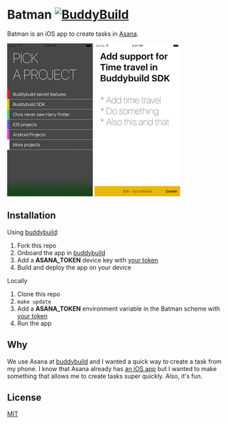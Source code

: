 # Batman [![BuddyBuild](https://dashboard.buddybuild.com/api/statusImage?appID=58ee2ca2e9e4f000013abe3b&branch=master&build=latest)](https://dashboard.buddybuild.com/apps/58ee2ca2e9e4f000013abe3b/build/latest?branch=master)

Batman is an iOS app to create tasks in [Asana](http://asana.com).

![](Assets/01-select-project.png)
![](Assets/02-create-task.png)

## Installation

Using [buddybuild](http://buddybuild.com):

1. Fork this repo
2. Onboard the app in [buddybuild](http://buddybuild.com)
3. Add a **ASANA_TOKEN** device key with [your token](https://asana.com/developers/documentation/getting-started/auth#personal-access-token)
4. Build and deploy the app on your device

Locally

1. Clone this repo
2. `make update` 
3. Add a **ASANA_TOKEN** environment variable in the Batman scheme with [your token](https://asana.com/developers/documentation/getting-started/auth#personal-access-token)
4. Run the app

## Why

We use Asana at [buddybuild](http://buddybuild.com) and I wanted a quick way to create a task from my phone. I know that Asana already has [an iOS app](https://itunes.apple.com/ca/app/asana-team-tasks-conversations/id489969512?mt=8) but I wanted to make something that allows me to create tasks super quickly. Also, it's fun.

## License

[MIT](LICENSE)
